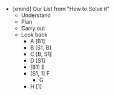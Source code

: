 - [xmind] Our List from "How to Solve it"
  - Understand
  - Plan
  - Carry out
  - Look back
    - A [B1]
    - B [S1, B]
    - C [B, S1]
    - D [S1]
    - [B1] E
    - [S1, 1] F
      - G
    - H [1]
